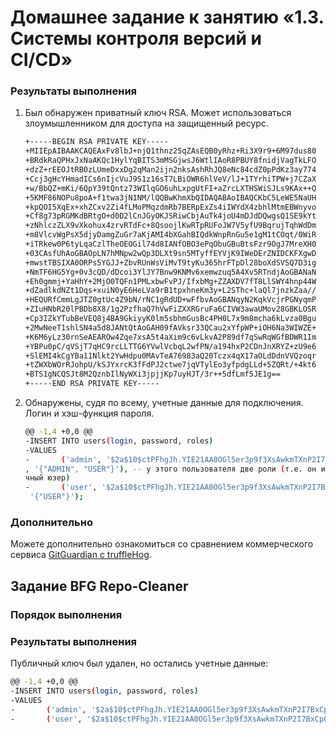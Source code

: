 # Домашнее задание к занятию «1.3. Системы контроля версий и CI/CD»



### Результаты выполнения

1) Был обнаружен приватный ключ RSA. Может использоваться злоумышленником для доступа на защищенный ресурс.

   ```bash
   +-----BEGIN RSA PRIVATE KEY-----
   +MIIEpAIBAAKCAQEAxFv8lbJ+njQ1thnz25qZAsEQB0yRhz+Ri3X9r9+6M97dus80
   +BRdkRaQPHxJxNaAKQc1HylYqBITS3mMSGjwsJ6WtlIAoR8PBUY8fnidjVagTkLFO
   +dzZ+rEEOJtRB0zLUmeDxxDg2qMan2ijn2nksAshRhJQ8eNc84cdZ0pPdKz3ay774
   +Ccj3gHcYHmadICs6nIjcVuJ9S1z16sT7LBiOWR6hlVeV/lJ+1TYrhiTPW+j7CZaX
   +w/BbQZ+mKi/6QpY39tQntz73WIlqGO6uhLxpgUtFI+aZrcLXTHSWiSJLs9KAx++Q
   +5KMF86NOPu8poA+f1twa3jN1NM/lQQBwKhmXbQIDAQABAoIBAQCKbC5LeWE5NaUH
   +kpQOI5XqEx+xhZCxv2Zi4fLMoPMqzdmRb7BERpExZs4iIWYdX4zbhlMtmEBWnyvo
   +Cf8g73pRGMKdBRtgO+d0D2lCnJGyOKJSRiwCbjAuTk4joU4mDJdDQwgsQ1SE9kYt
   +zNhlczZLX9vXkohux4zrvRTdFc+8QsoojlKwRTpRUFoJW7V5yfU9BqrujTqhWdDm
   +m8VlcvWgPsX5djyDamgZuGr7aKjAMI4bXGahBIQdkWnpRnGu5e1gM1tCOqt/0WiR
   +iTRkew0P6tyLqaCzlTheOEOGil74d8IANfOBO3ePqObuGBuBtsFzr9OgJ7MreXH0
   +03CAsfUhAoGBAOpLN7hMNpw2wQp3DLXt9sn5MTyffEYVjK9IWeDErZNIDCKFXgwD
   +mwstTBSIXA0ORPs5YGJJ+ZbvRUnWsViMvT9tyKu365hrFTpDl28boXdSVSQ7D3ig
   +NmTF6HG5Yg+0v3cQD/dDcoi3YlJY7Bnw9KNMv6xemwzuq5A4Xv5RTndjAoGBANaN
   +Eh0gmmj+YaHhY+2MjO0TQFn1PMLxbwFvPJ/IfxbMg+ZZAXDV7fT8LlSWY4hnp44W
   +dZadlkdNZt1Dqs+xuiN0yE6HeLVa9rB1tpxhneKm3y+L2SThc+laQl7jnzkZaa//
   +HEQURfCmmLgJTZ0gtUc4Z9bN/rNC1gRdUD+wFfbvAoGBANqyN2KqkVcjrPGNyqmP
   +ZIuHNbR20lPBDb8X8/1g2PzfhaQ7hVwFiZXXRGruFa6CIVW3awaUMov28GBKLOSR
   +Cp3IZkYTubBeVEQ8j4BA9GkiyyK0lm5sbhmGusBc4PH0L7x9m8mcha6kLvza0Bgu
   +2MwNeeT1shlSN4a5d8JANtQtAoGAH09fAVksr33QCau2xYfpWP+iOH6Na3WIWZE+
   +K6M6yLz30rnSeAEAROw4Zqe7xsA5t4aXim9c6vLkvA2P89df7qSwRqWGfBDWR1Im
   +YBPu0pC/qVSjT7qHC9rcLLTTG6YVwlVcbqL2wfPN/a194hxP2CDnJnXRYZ+zU9e6
   +SlEMI4kCgYBa11Nlkt2YwHdpu0MAvTeA76983aQ20Tczx4qX17aOLdDdnVVQzoqr
   +tZWXbWOrRJohpU/kSJYxrcK3fFdPJ2ctwe7jqVTylEo3yfpdgLLd+5ZQRt/+4kt6
   +BTS1gNCQSJt8M2QznbIlNyWXi3jpjjKp7uyHJT/3r++5dfLmf5JE1g==
   +-----END RSA PRIVATE KEY-----
   ```

2) Обнаружены, судя по всему, учетные данные для подключения. Логин и хэш-функция пароля.

   ```bash
   @@ -1,4 +0,0 @@
   -INSERT INTO users(login, password, roles)
   -VALUES
   -       ('admin', '$2a$10$ctPFhgJh.YIE21AA0OGl5er3p9f3XsAwkmTXnP2I7BxCpQbr1QAg2'
   , '{"ADMIN", "USER"}'), -- у этого пользователя две роли (т.е. он и админ, и обы
   чный юзер)
   -       ('user', '$2a$10$ctPFhgJh.YIE21AA0OGl5er3p9f3XsAwkmTXnP2I7BxCpQbr1QAg2',
    '{"USER"}');
   ```

   

### Дополнительно

Можете дополнительно ознакомиться со сравнением коммерческого сервиса [GitGuardian c truffleHog](https://www.gitguardian.com/gitguardian-vs-trufflehog-alternatives).

## Задание BFG Repo-Cleaner



### Порядок выполнения



### Результаты выполнения

Публичный ключ был удален, но остались учетные данные:

```bash
@@ -1,4 +0,0 @@
-INSERT INTO users(login, password, roles)
-VALUES
-       ('admin', '$2a$10$ctPFhgJh.YIE21AA0OGl5er3p9f3XsAwkmTXnP2I7BxCpQbr1QAg2', '{"ADMIN", "USER"}'), -- у этого пользователя две роли (т.е. он и админ, и обычный юзер)
-       ('user', '$2a$10$ctPFhgJh.YIE21AA0OGl5er3p9f3XsAwkmTXnP2I7BxCpQbr1QAg2', '{"USER"}');
```

